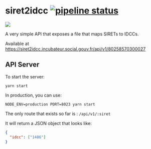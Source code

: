# siret2idcc [![pipeline status](https://gitlab.factory.social.gouv.fr/SocialGouv/siret2idcc/badges/master/pipeline.svg)](https://gitlab.factory.social.gouv.fr/SocialGouv/siret2idcc/commits/master)

![](https://i.imgur.com/gSe54sx.png)

A very simple API that exposes a file that maps SIRETs to IDCCs.

Available at https://siret2idcc.incubateur.social.gouv.fr/api/v1/80258570300027

## API Server

To start the server:

    yarn start

In production, you can use:

    NODE_ENV=production PORT=8023 yarn start

The only route that exists so far is : `/api/v1/:siret`

It will return a JSON object that looks like:

```json
{
  "idcc": ["1486"]
}
```

